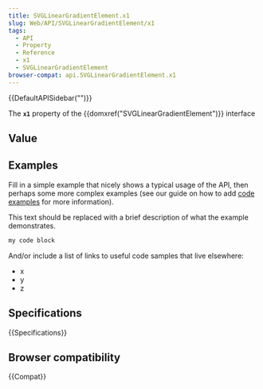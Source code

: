 ```yaml
---
title: SVGLinearGradientElement.x1
slug: Web/API/SVGLinearGradientElement/x1
tags:
  - API
  - Property
  - Reference
  - x1
  - SVGLinearGradientElement
browser-compat: api.SVGLinearGradientElement.x1
---
```

{{DefaultAPISidebar("")}}

The **`x1`** property of the {{domxref("SVGLinearGradientElement")}} interface 

## Value



## Examples

Fill in a simple example that nicely shows a typical usage of the API, then perhaps some more complex examples (see our guide on how to add [code examples](/en-US/docs/MDN/Contribute/Structures/Code_examples) for more information).

This text should be replaced with a brief description of what the example demonstrates.

```js
my code block
```

And/or include a list of links to useful code samples that live elsewhere:

*   x
*   y
*   z

## Specifications

{{Specifications}}

## Browser compatibility

{{Compat}}


